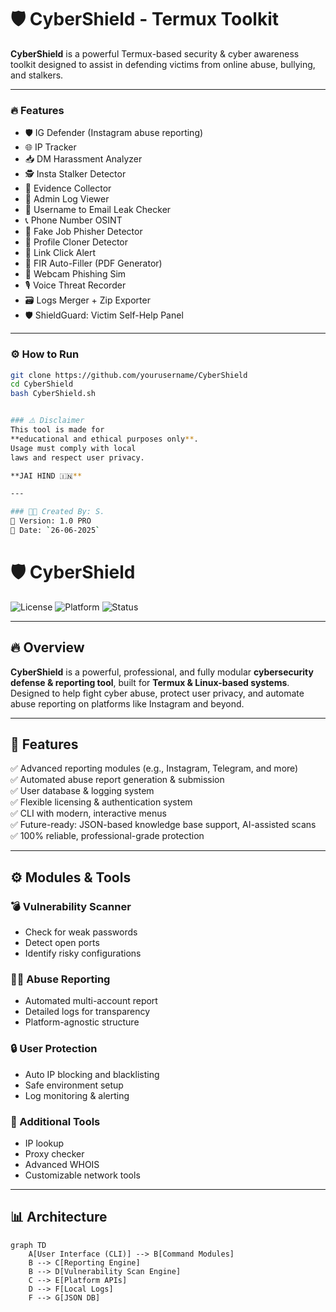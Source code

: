 # 🛡️ CyberShield - Termux Toolkit

**CyberShield** is a powerful Termux-based security & cyber awareness toolkit designed to assist in defending victims from online abuse, bullying, and stalkers.

---

### 🔥 Features

- 🛡️ IG Defender (Instagram abuse reporting)
- 🌐 IP Tracker
- 📥 DM Harassment Analyzer
- 🕵️ Insta Stalker Detector
- 🧾 Evidence Collector
- 🔐 Admin Log Viewer
- 📧 Username to Email Leak Checker
- 📞 Phone Number OSINT
- 🎣 Fake Job Phisher Detector
- 👤 Profile Cloner Detector
- 🚨 Link Click Alert
- 📄 FIR Auto-Filler (PDF Generator)
- 🎥 Webcam Phishing Sim
- 🎙️ Voice Threat Recorder
- 🗃️ Logs Merger + Zip Exporter
- 🛡️ ShieldGuard: Victim Self-Help Panel

---

### ⚙️ How to Run

```bash
git clone https://github.com/yourusername/CyberShield
cd CyberShield
bash CyberShield.sh


### ⚠️ Disclaimer
This tool is made for
**educational and ethical purposes only**.  
Usage must comply with local
laws and respect user privacy.

**JAI HIND 🇮🇳**

---

### 👨‍💻 Created By: S.  
🔖 Version: 1.0 PRO  
📅 Date: `26-06-2025`
```
# 🛡️ CyberShield

![License](https://img.shields.io/badge/License-MIT-green.svg)
![Platform](https://img.shields.io/badge/Platform-Termux-orange)
![Status](https://img.shields.io/badge/Status-Active-brightgreen)

---

## 🔥 Overview

**CyberShield** is a powerful, professional, and fully modular **cybersecurity defense & reporting tool**, built for **Termux & Linux-based systems**.  
Designed to help fight cyber abuse, protect user privacy, and automate abuse reporting on platforms like Instagram and beyond.

---

## 🚀 Features

✅ Advanced reporting modules (e.g., Instagram, Telegram, and more)  
✅ Automated abuse report generation & submission  
✅ User database & logging system  
✅ Flexible licensing & authentication system  
✅ CLI with modern, interactive menus  
✅ Future-ready: JSON-based knowledge base support, AI-assisted scans  
✅ 100% reliable, professional-grade protection

---

## ⚙️ Modules & Tools

### 💣 Vulnerability Scanner
- Check for weak passwords
- Detect open ports
- Identify risky configurations

### 🕵️‍♂️ Abuse Reporting
- Automated multi-account report
- Detailed logs for transparency
- Platform-agnostic structure

### 🔒 User Protection
- Auto IP blocking and blacklisting
- Safe environment setup
- Log monitoring & alerting

### 🧰 Additional Tools
- IP lookup
- Proxy checker
- Advanced WHOIS
- Customizable network tools

---

## 📊 Architecture

```mermaid
graph TD
    A[User Interface (CLI)] --> B[Command Modules]
    B --> C[Reporting Engine]
    B --> D[Vulnerability Scan Engine]
    C --> E[Platform APIs]
    D --> F[Local Logs]
    F --> G[JSON DB]


